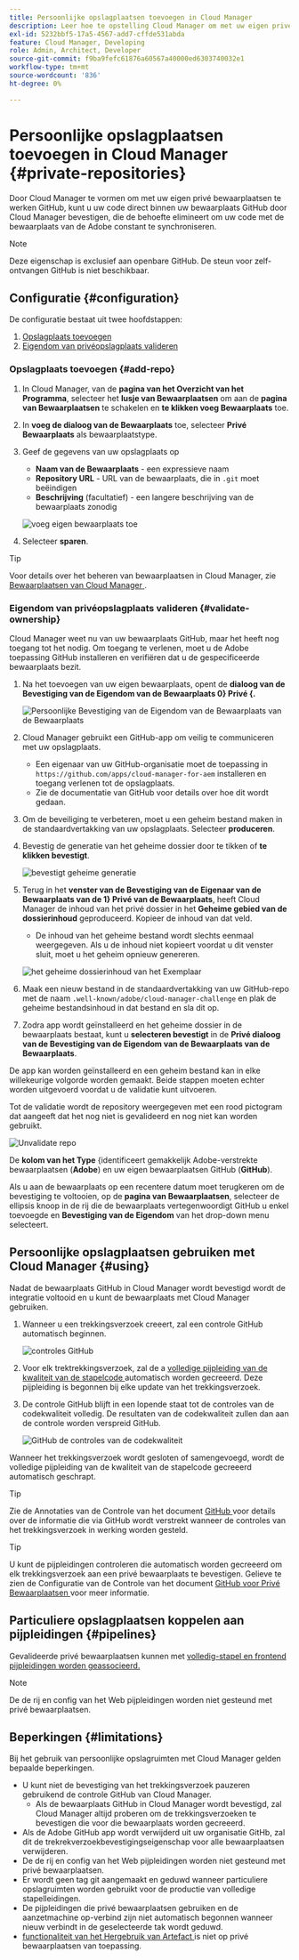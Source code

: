 ```yaml
---
title: Persoonlijke opslagplaatsen toevoegen in Cloud Manager
description: Leer hoe te opstelling Cloud Manager om met uw eigen privé bewaarplaatsen te werken GitHub.
exl-id: 5232bbf5-17a5-4567-add7-cffde531abda
feature: Cloud Manager, Developing
role: Admin, Architect, Developer
source-git-commit: f9ba9fefc61876a60567a40000ed6303740032e1
workflow-type: tm+mt
source-wordcount: '836'
ht-degree: 0%

---
```


# Persoonlijke opslagplaatsen toevoegen in Cloud Manager {#private-repositories}

Door Cloud Manager te vormen om met uw eigen privé bewaarplaatsen te werken GitHub, kunt u uw code direct binnen uw bewaarplaats GitHub door Cloud Manager bevestigen, die de behoefte elimineert om uw code met de bewaarplaats van de Adobe constant te synchroniseren.

>[!NOTE]
>
>Deze eigenschap is exclusief aan openbare GitHub. De steun voor zelf-ontvangen GitHub is niet beschikbaar.

## Configuratie {#configuration}

De configuratie bestaat uit twee hoofdstappen:

1. [Opslagplaats toevoegen](#add-repo)
1. [Eigendom van privéopslagplaats valideren](#validate-ownership)

### Opslagplaats toevoegen {#add-repo}

1. In Cloud Manager, van de **pagina van het Overzicht van het Programma**, selecteer het **lusje van Bewaarplaatsen** om aan de **pagina van Bewaarplaatsen** te schakelen en **te klikken voeg Bewaarplaats** toe.

1. In **voeg de dialoog van de Bewaarplaats** toe, selecteer **Privé Bewaarplaats** als bewaarplaatstype.

1. Geef de gegevens van uw opslagplaats op

   * **Naam van de Bewaarplaats** - een expressieve naam
   * **Repository URL** - URL van de bewaarplaats, die in `.git` moet beëindigen
   * **Beschrijving** (facultatief) - een langere beschrijving van de bewaarplaats zonodig

   ![ voeg eigen bewaarplaats ](/help/implementing/cloud-manager/assets/repos/add-own-github.png) toe

1. Selecteer **sparen**.

>[!TIP]
>
>Voor details over het beheren van bewaarplaatsen in Cloud Manager, zie [ Bewaarplaatsen van Cloud Manager ](/help/implementing/cloud-manager/managing-code/managing-repositories.md).

### Eigendom van privéopslagplaats valideren {#validate-ownership}

Cloud Manager weet nu van uw bewaarplaats GitHub, maar het heeft nog toegang tot het nodig. Om toegang te verlenen, moet u de Adobe toepassing GitHub installeren en verifiëren dat u de gespecificeerde bewaarplaats bezit.

1. Na het toevoegen van uw eigen bewaarplaats, opent de **dialoog van de Bevestiging van de Eigendom van de Bewaarplaats 0} Privé {.**

   ![ Persoonlijke Bevestiging van de Eigendom van de Bewaarplaats van de Bewaarplaats ](/help/implementing/cloud-manager/assets/repos/private-repo-validate.png)

1. Cloud Manager gebruikt een GitHub-app om veilig te communiceren met uw opslagplaats.
   * Een eigenaar van uw GitHub-organisatie moet de toepassing in `https://github.com/apps/cloud-manager-for-aem` installeren en toegang verlenen tot de opslagplaats.
   * Zie de documentatie van GitHub voor details over hoe dit wordt gedaan.

1. Om de beveiliging te verbeteren, moet u een geheim bestand maken in de standaardvertakking van uw opslagplaats. Selecteer **produceren**.

1. Bevestig de generatie van het geheime dossier door te tikken of **te klikken bevestigt**.

   ![ bevestigt geheime generatie ](/help/implementing/cloud-manager/assets/repos/confirm-generation.png)

1. Terug in het **venster van de Bevestiging van de Eigenaar van de Bewaarplaats van de 1} Privé van de Bewaarplaats**, heeft Cloud Manager de inhoud van het privé dossier in het **Geheime gebied van de dossierinhoud** geproduceerd. Kopieer de inhoud van dat veld.

   * De inhoud van het geheime bestand wordt slechts eenmaal weergegeven. Als u de inhoud niet kopieert voordat u dit venster sluit, moet u het geheim opnieuw genereren.

   ![ het geheime dossierinhoud van het Exemplaar ](/help/implementing/cloud-manager/assets/repos/new-secret.png)

1. Maak een nieuw bestand in de standaardvertakking van uw GitHub-repo met de naam `.well-known/adobe/cloud-manager-challenge` en plak de geheime bestandsinhoud in dat bestand en sla dit op.

1. Zodra app wordt geïnstalleerd en het geheime dossier in de bewaarplaats bestaat, kunt u **selecteren bevestigt** in de **Privé dialoog van de Bevestiging van de Eigendom van de Bewaarplaats van de Bewaarplaats**.

De app kan worden geïnstalleerd en een geheim bestand kan in elke willekeurige volgorde worden gemaakt. Beide stappen moeten echter worden uitgevoerd voordat u de validatie kunt uitvoeren.

Tot de validatie wordt de repository weergegeven met een rood pictogram dat aangeeft dat het nog niet is gevalideerd en nog niet kan worden gebruikt.

![ Unvalidate repo ](/help/implementing/cloud-manager/assets/repos/unvalidated-repo.png)

De **kolom van het Type** {identificeert gemakkelijk Adobe-verstrekte bewaarplaatsen (**Adobe**) en uw eigen bewaarplaatsen GitHub (**GitHub**).

Als u aan de bewaarplaats op een recentere datum moet terugkeren om de bevestiging te voltooien, op de **pagina van Bewaarplaatsen**, selecteer de ellipsis knoop in de rij die de bewaarplaats vertegenwoordigt GitHub u enkel toevoegde en **Bevestiging van de Eigendom** van het drop-down menu selecteert.

## Persoonlijke opslagplaatsen gebruiken met Cloud Manager {#using}

Nadat de bewaarplaats GitHub in Cloud Manager wordt bevestigd wordt de integratie voltooid en u kunt de bewaarplaats met Cloud Manager gebruiken.

1. Wanneer u een trekkingsverzoek creeert, zal een controle GitHub automatisch beginnen.

   ![ controles GitHub ](/help/implementing/cloud-manager/assets/repos/github-checks.png)

1. Voor elk trektrekkingsverzoek, zal de a [ volledige pijpleiding van de kwaliteit van de stapelcode ](/help/implementing/cloud-manager/configuring-pipelines/introduction-ci-cd-pipelines.md) automatisch worden gecreeerd. Deze pijpleiding is begonnen bij elke update van het trekkingsverzoek.

1. De controle GitHub blijft in een lopende staat tot de controles van de codekwaliteit volledig. De resultaten van de codekwaliteit zullen dan aan de controle worden verspreid GitHub.

   ![ GitHub de controles van de codekwaliteit ](/help/implementing/cloud-manager/assets/repos/github-code-quality.png)

Wanneer het trekkingsverzoek wordt gesloten of samengevoegd, wordt de volledige pijpleiding van de kwaliteit van de stapelcode gecreeerd automatisch geschrapt.

>[!TIP]
>
>Zie de Annotaties van de Controle van het document [ GitHub ](github-annotations.md) voor details over de informatie die via GitHub wordt verstrekt wanneer de controles van het trekkingsverzoek in werking worden gesteld.

>[!TIP]
>
>U kunt de pijpleidingen controleren die automatisch worden gecreeerd om elk trekkingsverzoek aan een privé bewaarplaats te bevestigen. Gelieve te zien de Configuratie van de Controle van het document [ GitHub voor Privé Bewaarplaatsen ](github-check-config.md) voor meer informatie.

## Particuliere opslagplaatsen koppelen aan pijpleidingen {#pipelines}

Gevalideerde privé bewaarplaatsen kunnen met [ volledig-stapel en frontend pijpleidingen worden geassocieerd.](/help/implementing/cloud-manager/configuring-pipelines/introduction-ci-cd-pipelines.md)

>[!NOTE]
>
>De de rij en config van het Web pijpleidingen worden niet gesteund met privé bewaarplaatsen.

## Beperkingen {#limitations}

Bij het gebruik van persoonlijke opslagruimten met Cloud Manager gelden bepaalde beperkingen.

* U kunt niet de bevestiging van het trekkingsverzoek pauzeren gebruikend de controle GitHub van Cloud Manager.
   * Als de bewaarplaats GitHub in Cloud Manager wordt bevestigd, zal Cloud Manager altijd proberen om de trekkingsverzoeken te bevestigen die voor die bewaarplaats worden gecreeerd.
* Als de Adobe GitHub app wordt verwijderd uit uw organisatie GitHb, zal dit de trekrekverzoekbevestigingseigenschap voor alle bewaarplaatsen verwijderen.
* De de rij en config van het Web pijpleidingen worden niet gesteund met privé bewaarplaatsen.
* Er wordt geen tag git aangemaakt en geduwd wanneer particuliere opslagruimten worden gebruikt voor de productie van volledige stapelleidingen.
* De pijpleidingen die privé bewaarplaatsen gebruiken en de aanzetmachine op-verbind zijn niet automatisch begonnen wanneer nieuw verbindt in de geselecteerde tak wordt geduwd.
* [ functionaliteit van het Hergebruik van Artefact ](/help/implementing/cloud-manager/getting-access-to-aem-in-cloud/setting-up-project.md#build-artifact-reuse) is niet op privé bewaarplaatsen van toepassing.
